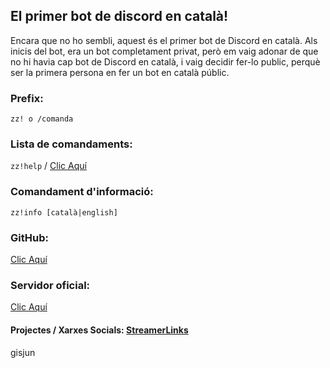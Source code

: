 ## El primer bot de discord en català!

Encara que no ho sembli, aquest &eacute;s el primer bot de Discord en catal&agrave;.
Als inicis del bot, era un bot completament privat, per&ograve; em vaig adonar de que no hi havia cap bot de Discord en catal&agrave;, i vaig decidir fer-lo public, perquè ser la primera persona en fer un bot en català públic.

### Prefix:
`zz! o /comanda`

### Lista de comandaments:
`zz!help` / [Clic Aquí](https://github.com/MrOrange9-JCT/Ezpezialet/wiki/Comandaments)

### Comandament d'informació:
`zz!info [català|english]`

### GitHub:
[Clic Aquí](https://github.com/MrOrange9-JCT/Ezpezialet/)

### Servidor oficial:
[Clic Aquí](https://discord.gg/HgW2GaR)

#### **Projectes / Xarxes Socials:** [StreamerLinks](https://streamerlinks.com/MrOrange9_JCT)

gisjun
